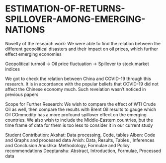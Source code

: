 # ESTIMATION-OF-RETURNS-SPILLOVER-AMONG-EMERGING-NATIONS
Novelty of the research work:
We were able to find the relation between the different geopolitical disasters and their impact on oil prices, which further effect emerging economies

Geopolitical turmoil → Oil price fluctuation → Spillover to stock market indices

We got to check the relation between China and COVID-19 through this research. It is in accordance with the popular beliefs that COVID-19 did not affect the Chinese economy much. Such revelation wasn’t noticed in previous papers

Scope for Further Research:
We wish to compare the effect of WTI Crude Oil as well, then compare the results with Brent Oil results to gauge which Oil COmmodity has a more profound spillover effect on the emerging countries.
We also wish to include the Middle-Eastern countries, but the time frame of data for them is too less to consider it in our current study


Student Contribution:
Akshat: Data processing, Code, tables
Alben: Code and Graphs and processed data
Anish: Data, Results, Tables , Inferences and Conclusion
Anushka: Methodology, Formulae and Policy recommendations
Deeptanshu: Abstract, Introduction, Formulae, Processed data
